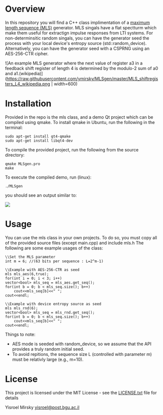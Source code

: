 # Overview
In this repository you will find a C++ class implimentation of a [maximum length sequence (MLS)](http://www.kempacoustics.com/thesis/node83.html) generator. MLS singals have a flat spectturm which make them useful for extractign impulse responses from LTI systems.
For non-determinsitic random singals, you can have the generator seed the process with your local device's entropy source (std::random_device). Alternatively, you can have the generator seed with a CSPRNG using an AES-256-CTR cipher.


![An example MLS generator where the next value of register a3 in a feedback shift register of length 4 is determined by the modulo-2 sum of a0 and a1.(wikipedia)](https://raw.githubusercontent.com/ymirsky/MLSgen/master/MLS_shiftregisters_L4_wikipedia.png | width=600)


# Installation
Provided in the repo is the mls class, and a demo Qt project which can be compiled using qmake. To install qmake in Ubuntu, run the following in the terminal:

```
sudo apt-get install qt4-qmake
sudo apt-get install libqt4-dev
```

To compile the provided project, run the following from the source directory:

```
qmake MLSgen.pro
make
```

To execute the compiled demo, run (linux):
```
./MLSgen
```
you should see an output similar to:

![](https://raw.githubusercontent.com/ymirsky/MLSgen/master/sample_output.png)


# Usage

You can use the mls class in your own projects. To do so, you must copy all of the provided source files (except main.cpp) and include mls.h
The following are some example usages of the class:
```
\\Set the MLS parameter
int m = 6; //(63 bits per sequence : L=2^m-1)

\\Example with AES-256-CTR as seed
mls mls_aes(6,true);
for(int i = 0; i < 3; i++)
vector<bool> mls_seq = mls_aes.get_seq();
for(int b = 0; b < mls_seq.size(); b++)
	cout<<mls_seq[b]<<" ";
cout<<endl;

\\Example with device entropy source as seed
mls mls_rnd(6);
vector<bool> mls_seq = mls_rnd.get_seq();
for(int b = 0; b < mls_seq.size(); b++)
	cout<<mls_seq[b]<<" ";
cout<<endl;
```

Things to note:
* AES mode is seeded with random_device, so we assume that the API provides a truly random initial seed. 
* To avoid repitions, the sequence size L (controlled with parameter m) must be relativly large (e.g., m=10). 


# License
This project is licensed under the MIT License - see the [LICENSE.txt](LICENSE.txt) file for details

Yisroel Mirsky
yisroel@post.bgu.ac.il